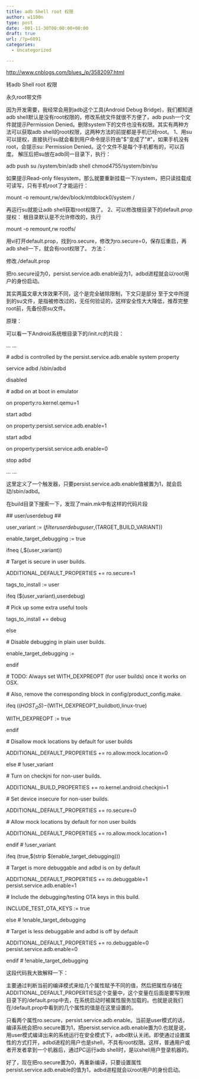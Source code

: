 ```yaml
---
title: adb Shell root 权限
author: w1100n
type: post
date: -001-11-30T00:00:00+00:00
draft: true
url: /?p=6891
categories:
  - Uncategorized

---
```

http://www.cnblogs.com/blues_/p/3582097.html

转adb Shell root 权限

永久root带文件

因为开发需要，我经常会用到adb这个工具(Android Debug Bridge)，我们都知道adb shell默认是没有root权限的，修改系统文件就很不方便了，adb push一个文件就提示Permission Denied。删除system下的文件也没有权限。其实有两种方法可以获取adb shell的root权限，这两种方法的前提都是手机已经root。 1、用su可以提权，直接执行su就会看到用户命令提示符由"$"变成了"#"，如果手机没有root，会提示su: Permission Denied。这个文件不是每个手机都有的，可以百度。 解压后把su放在adb同一目录下，执行：

adb push su /system/bin/adb shell chmod4755/system/bin/su

如果提示Read-only filesystem，那么就要重新挂载一下/system，把只读挂载成可读写，只有手机root了才能运行：

mount -o remount,rw/dev/block/mtdblock0/system /

再运行su就能让adb shell获取root权限了。 2、可以修改根目录下的default.prop提权： 根目录默认是不允许修改的，执行

mount -o remount,rw rootfs/

用vi打开default.prop，找到ro.secure，修改为ro.secure=0，保存后重启，再adb shell一下，就会有root权限了。 方法：

修改./default.prop

把ro.secure设为0，persist.service.adb.enable设为1，adbd进程就会以root用户的身份启动。

其实两篇文章大体效果不同，这个是完全破除限制，下文只是部分 至于文中所提到的su文件，是指被修改过的，无任何验证的，这样安全性大大降低，推荐完整root前，先备份原su文件。


原理：

可以看一下Android系统根目录下的/init.rc的片段：

... ...

\# adbd is controlled by the persist.service.adb.enable system property

service adbd /sbin/adbd

disabled

\# adbd on at boot in emulator

on property:ro.kernel.qemu=1

start adbd

on property:persist.service.adb.enable=1

start adbd

on property:persist.service.adb.enable=0

stop adbd

... ...

这里定义了一个触发器，只要persist.service.adb.enable值被置为1，就会启动/sbin/adbd。


在build目录下搜索一下，发现了main.mk中有这样的代码片段

\## user/userdebug ##


user_variant := $(filter userdebug user,$(TARGET_BUILD_VARIANT))

enable_target_debugging := true

ifneq (,$(user_variant))

\# Target is secure in user builds.

ADDITIONAL_DEFAULT_PROPERTIES += ro.secure=1


tags_to_install := user

ifeq ($(user_variant),userdebug)

\# Pick up some extra useful tools

tags_to_install += debug

else

\# Disable debugging in plain user builds.

enable_target_debugging :=

endif


\# TODO: Always set WITH_DEXPREOPT (for user builds) once it works on OSX.

\# Also, remove the corresponding block in config/product_config.make.

ifeq ($(HOST_OS)-$(WITH_DEXPREOPT_buildbot),linux-true)

WITH_DEXPREOPT := true

endif


\# Disallow mock locations by default for user builds

ADDITIONAL_DEFAULT_PROPERTIES += ro.allow.mock.location=0


else # !user_variant

\# Turn on checkjni for non-user builds.

ADDITIONAL_BUILD_PROPERTIES += ro.kernel.android.checkjni=1

\# Set device insecure for non-user builds.

ADDITIONAL_DEFAULT_PROPERTIES += ro.secure=0

\# Allow mock locations by default for non user builds

ADDITIONAL_DEFAULT_PROPERTIES += ro.allow.mock.location=1

endif # !user_variant


ifeq (true,$(strip $(enable_target_debugging)))

\# Target is more debuggable and adbd is on by default

ADDITIONAL_DEFAULT_PROPERTIES += ro.debuggable=1 persist.service.adb.enable=1

\# Include the debugging/testing OTA keys in this build.

INCLUDE_TEST_OTA_KEYS := true

else # !enable_target_debugging

\# Target is less debuggable and adbd is off by default

ADDITIONAL_DEFAULT_PROPERTIES += ro.debuggable=0 persist.service.adb.enable=0

endif # !enable_target_debugging

这段代码我大致解释一下：

主要通过判断当前的编译模式来给几个属性赋予不同的值，然后把属性存储在ADDITIONAL_DEFAULT_PROPERTIES这个变量中，这个变量在后面是要写到根目录下的/default.prop中去，在系统启动时被属性服务加载的。也就是说我们在/default.prop中看到的几个属性的值是在这里设置的。

只看两个属性ro.secure，persist.service.adb.enable。当前是user模式的话，编译系统会把ro.secure置为1，把persist.service.adb.enable置为0.也就是说，用user模式编译出来的系统运行在安全模式下，adbd默认关闭。即使通过设置属性的方式打开，adbd进程的用户也是shell，不具有root权限。这样，普通用户或者开发者拿到一个机器后，通过PC运行adb shell时，是以shell用户登录机器的。

好了，现在把ro.secure置为0，再重新编译，只要设置属性persist.service.adb.enable的值为1，adbd进程就会以root用户的身份启动。